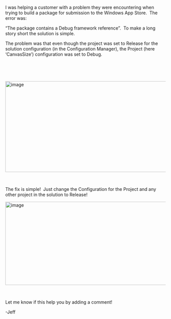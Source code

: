 I was helping a customer with a problem they were encountering when trying to build a package for submission to the Windows App Store.&#160; The error was:

“The package contains a Debug framework reference”.&#160; To make a long story short the solution is simple.

The problem was that even though the project was set to Release for the solution configuration (in the Configuration Manager), the Project (here ‘CanvasSize’) configuration was set to Debug.

&#160;

&#160;

<a href="/assets/images/MSDNBlogsFS/prod.evol.blogs.msdn.com/CommunityServer.Blogs.Components.WeblogFiles/00/00/00/83/94/metablogapi/0728.image_79E1A0C3.png" original-url="http://blogs.msdn.com/cfs-file.ashx/__key/communityserver-blogs-components-weblogfiles/00-00-00-83-94-metablogapi/0728.image_5F00_79E1A0C3.png"><img loading="lazy" title="image" style="display: inline; background-image: none;" border="0" alt="image" src="/assets/images/MSDNBlogsFS/prod.evol.blogs.msdn.com/CommunityServer.Blogs.Components.WeblogFiles/00/00/00/83/94/metablogapi/7331.image_thumb_19244797.png" original-url="http://blogs.msdn.com/cfs-file.ashx/__key/communityserver-blogs-components-weblogfiles/00-00-00-83-94-metablogapi/7331.image_5F00_thumb_5F00_19244797.png" width="581" height="285" /></a>

&#160;

The fix is simple!&#160; Just change the Configuration for the Project and any other project in the solution to Release!

<a href="/assets/images/MSDNBlogsFS/prod.evol.blogs.msdn.com/CommunityServer.Blogs.Components.WeblogFiles/00/00/00/83/94/metablogapi/8233.image_261E27A8.png" original-url="http://blogs.msdn.com/cfs-file.ashx/__key/communityserver-blogs-components-weblogfiles/00-00-00-83-94-metablogapi/8233.image_5F00_261E27A8.png"><img loading="lazy" title="image" style="display: inline; background-image: none;" border="0" alt="image" src="/assets/images/MSDNBlogsFS/prod.evol.blogs.msdn.com/CommunityServer.Blogs.Components.WeblogFiles/00/00/00/83/94/metablogapi/3122.image_thumb_3EADC4F8.png" original-url="http://blogs.msdn.com/cfs-file.ashx/__key/communityserver-blogs-components-weblogfiles/00-00-00-83-94-metablogapi/3122.image_5F00_thumb_5F00_3EADC4F8.png" width="586" height="261" /></a>

&#160;

Let me know if this help you by adding a comment!

-Jeff